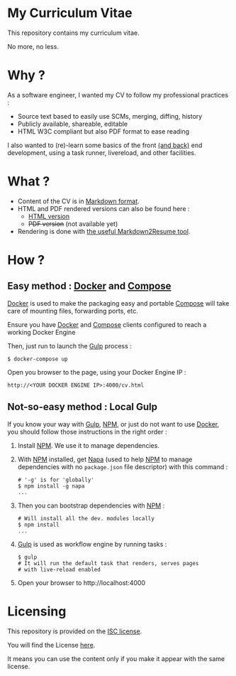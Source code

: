 # My Curriculum Vitae

This repository contains my curriculum vitae.

No more, no less.

# Why ?

As a software engineer, I wanted my CV to follow my professional practices :

* Source text based to easily use SCMs, merging, diffing, history
* Publicly available, shareable, editable
* HTML W3C compliant but also PDF format to ease reading


I also wanted to (re)-learn some basics of the front [(and back)](http://www.commitstrip.com/en/2015/09/08/how-to-mess-with-your-project-manager/?setLocale=1) end development, using a task runner, livereload, and other facilities.


# What ?

* Content of the CV is in
[Markdown format][1].
* HTML and PDF rendered versions can also be found here :
  - [HTML version](./cv.html)
  - ~~PDF version~~ (not available yet)
* Rendering is done  with
[the useful Markdown2Resume tool][2].

# How ?

## Easy method : [Docker][6] and [Compose][7]

[Docker][6] is used to make the packaging easy and portable
[Compose][7] will take care of mounting files, forwarding ports, etc.

Ensure you have [Docker][6] and [Compose][7] clients
configured to reach a working Docker Engine

Then, just run  to launch the [Gulp][5] process :
```
$ docker-compose up
```

Open you browser to the page, using your Docker Engine IP :
```
http://<YOUR DOCKER ENGINE IP>:4000/cv.html
```


## Not-so-easy method : Local Gulp

If you know your way with [Gulp][5], [NPM][3],
or just do not want to use [Docker][6],
you should follow those instructions in the right order :

1. Install [NPM][3]. We use it to manage dependencies.

2. With [NPM][3] installed, get [Napa][4] (used to help [NPM][3]
to manage dependencies with no ```package.json``` file descriptor)
with this command :
    ```
    # '-g' is for 'globally'
    $ npm install -g napa
    ...
    ```

3. Then you can bootstrap dependencies with [NPM][3] :
    ```
    # Will install all the dev. modules locally
    $ npm install
    ...
    ```

4. [Gulp][5] is used as workflow engine by running tasks :
    ```
    $ gulp
    # It will run the default task that renders, serves pages
    # with live-reload enabled
    ```

5. Open your browser to http://localhost:4000

# Licensing

This repository is provided on the [ISC license](http://www.gnu.org/licenses/license-list.html#ISC).

You will find the License [here](./LICENSE.md).

It means you can use the content only
if you make it appear with the same license.


[1]: https://daringfireball.net/projects/markdown
[2]: https://github.com/there4/markdown-resume
[3]: https://npmjs.org
[4]: https://www.npmjs.com/package/napa
[5]: http://gulpjs.com
[6]: https://docker.com
[7]: https://docs.docker.com/compose/
